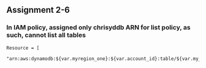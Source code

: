 ## Assignment 2-6

###  In IAM policy, assigned only chrisyddb ARN for list policy, as such, cannot list all tables
```
Resource = [
          "arn:aws:dynamodb:${var.myregion_one}:${var.account_id}:table/${var.my_tablename}"
```
          
